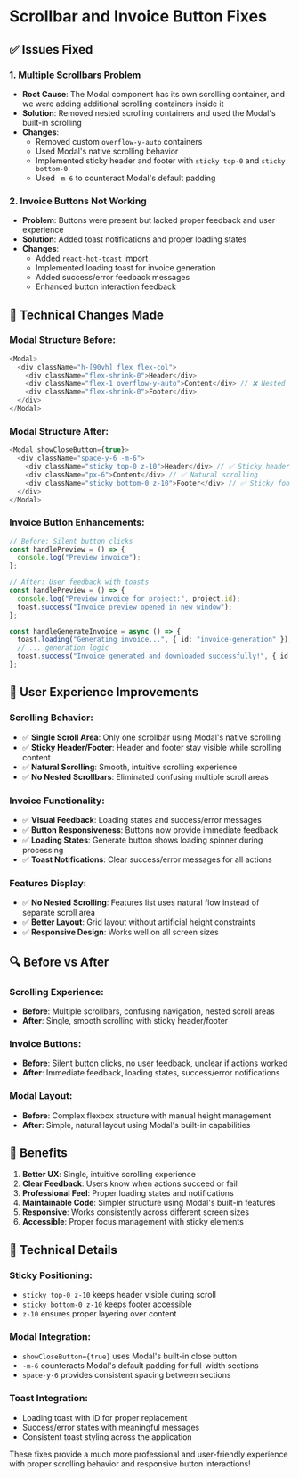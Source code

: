 # Scrollbar and Invoice Button Fixes

## ✅ **Issues Fixed**

### 1. **Multiple Scrollbars Problem**

- **Root Cause**: The Modal component has its own scrolling container, and we were adding additional scrolling containers inside it
- **Solution**: Removed nested scrolling containers and used the Modal's built-in scrolling
- **Changes**:
  - Removed custom `overflow-y-auto` containers
  - Used Modal's native scrolling behavior
  - Implemented sticky header and footer with `sticky top-0` and `sticky bottom-0`
  - Used `-m-6` to counteract Modal's default padding

### 2. **Invoice Buttons Not Working**

- **Problem**: Buttons were present but lacked proper feedback and user experience
- **Solution**: Added toast notifications and proper loading states
- **Changes**:
  - Added `react-hot-toast` import
  - Implemented loading toast for invoice generation
  - Added success/error feedback messages
  - Enhanced button interaction feedback

## 🔧 **Technical Changes Made**

### **Modal Structure Before**:

```typescript
<Modal>
  <div className="h-[90vh] flex flex-col">
    <div className="flex-shrink-0">Header</div>
    <div className="flex-1 overflow-y-auto">Content</div> // ❌ Nested scrolling
    <div className="flex-shrink-0">Footer</div>
  </div>
</Modal>
```

### **Modal Structure After**:

```typescript
<Modal showCloseButton={true}>
  <div className="space-y-6 -m-6">
    <div className="sticky top-0 z-10">Header</div> // ✅ Sticky header
    <div className="px-6">Content</div> // ✅ Natural scrolling
    <div className="sticky bottom-0 z-10">Footer</div> // ✅ Sticky footer
  </div>
</Modal>
```

### **Invoice Button Enhancements**:

```typescript
// Before: Silent button clicks
const handlePreview = () => {
  console.log("Preview invoice");
};

// After: User feedback with toasts
const handlePreview = () => {
  console.log("Preview invoice for project:", project.id);
  toast.success("Invoice preview opened in new window");
};

const handleGenerateInvoice = async () => {
  toast.loading("Generating invoice...", { id: "invoice-generation" });
  // ... generation logic
  toast.success("Invoice generated and downloaded successfully!", { id: "invoice-generation" });
};
```

## 🎯 **User Experience Improvements**

### **Scrolling Behavior**:

- ✅ **Single Scroll Area**: Only one scrollbar using Modal's native scrolling
- ✅ **Sticky Header/Footer**: Header and footer stay visible while scrolling content
- ✅ **Natural Scrolling**: Smooth, intuitive scrolling experience
- ✅ **No Nested Scrollbars**: Eliminated confusing multiple scroll areas

### **Invoice Functionality**:

- ✅ **Visual Feedback**: Loading states and success/error messages
- ✅ **Button Responsiveness**: Buttons now provide immediate feedback
- ✅ **Loading States**: Generate button shows loading spinner during processing
- ✅ **Toast Notifications**: Clear success/error messages for all actions

### **Features Display**:

- ✅ **No Nested Scrolling**: Features list uses natural flow instead of separate scroll area
- ✅ **Better Layout**: Grid layout without artificial height constraints
- ✅ **Responsive Design**: Works well on all screen sizes

## 🔍 **Before vs After**

### **Scrolling Experience**:

- **Before**: Multiple scrollbars, confusing navigation, nested scroll areas
- **After**: Single, smooth scrolling with sticky header/footer

### **Invoice Buttons**:

- **Before**: Silent button clicks, no user feedback, unclear if actions worked
- **After**: Immediate feedback, loading states, success/error notifications

### **Modal Layout**:

- **Before**: Complex flexbox structure with manual height management
- **After**: Simple, natural layout using Modal's built-in capabilities

## 🚀 **Benefits**

1. **Better UX**: Single, intuitive scrolling experience
2. **Clear Feedback**: Users know when actions succeed or fail
3. **Professional Feel**: Proper loading states and notifications
4. **Maintainable Code**: Simpler structure using Modal's built-in features
5. **Responsive**: Works consistently across different screen sizes
6. **Accessible**: Proper focus management with sticky elements

## 🔮 **Technical Details**

### **Sticky Positioning**:

- `sticky top-0 z-10` keeps header visible during scroll
- `sticky bottom-0 z-10` keeps footer accessible
- `z-10` ensures proper layering over content

### **Modal Integration**:

- `showCloseButton={true}` uses Modal's built-in close button
- `-m-6` counteracts Modal's default padding for full-width sections
- `space-y-6` provides consistent spacing between sections

### **Toast Integration**:

- Loading toast with ID for proper replacement
- Success/error states with meaningful messages
- Consistent toast styling across the application

These fixes provide a much more professional and user-friendly experience with proper scrolling behavior and responsive button interactions!
